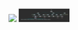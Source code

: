 <p float="middle">
  <img src="/images/manipulatino_flowchart_pick.pdf" width="100" />
  <img src="/images/groot.png" width="100" /> 
</p>
